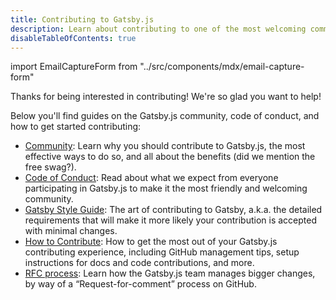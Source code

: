 ```yaml
---
title: Contributing to Gatsby.js
description: Learn about contributing to one of the most welcoming communities helping develop the future of the web
disableTableOfContents: true
---
```


import EmailCaptureForm from "../src/components/mdx/email-capture-form"

Thanks for being interested in contributing! We're so glad you want to help!

Below you'll find guides on the Gatsby.js community, code of conduct, and how to get started contributing:

- [Community](/contributing/community/): Learn why you should contribute to Gatsby.js, the most effective ways to do so, and all about the benefits (did we mention the free swag?).
- [Code of Conduct](/contributing/code-of-conduct/): Read about what we expect from everyone participating in Gatsby.js to make it the most friendly and welcoming community.
- [Gatsby Style Guide](/contributing/gatsby-style-guide/): The art of contributing to Gatsby, a.k.a. the detailed requirements that will make it more likely your contribution is accepted with minimal changes.
- [How to Contribute](/contributing/how-to-contribute/): How to get the most out of your Gatsby.js contributing experience, including GitHub management tips, setup instructions for docs and code contributions, and more.
- [RFC process](/contributing/rfc-process/): Learn how the Gatsby.js team manages bigger changes, by way of a “Request-for-comment” process on GitHub.

<EmailCaptureForm signupMessage="Want to keep up with the latest tips &amp; tricks? Subscribe to our newsletter!" />
